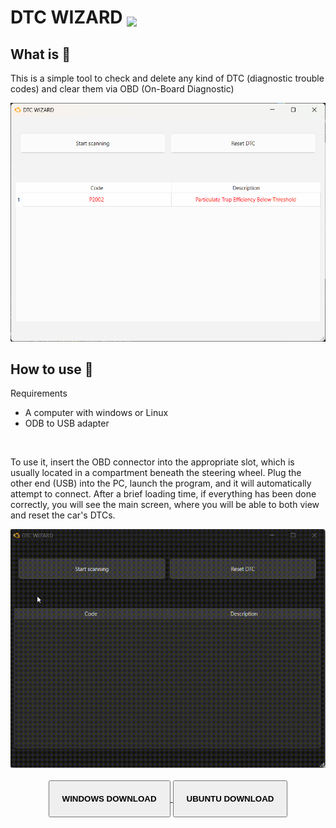# DTC WIZARD <img  src="https://raw.githubusercontent.com/Giuseppe7887/DTC-WIZARD/refs/heads/main/assets/icon.ico" width=30 style="transform:translateY(5px)"/>


## What is 🧙


This is a simple tool to check and delete any kind of DTC (diagnostic trouble codes) and clear them via OBD (On-Board Diagnostic)

<img src="https://raw.githubusercontent.com/Giuseppe7887/DTC-WIZARD/refs/heads/main/assets/app.png"/>


## How to use 🔧

Requirements

- A computer with windows or Linux
- ODB to USB adapter

<br/>

To use it, insert the OBD connector into the appropriate slot, which is usually located in a compartment beneath the steering wheel. Plug the other end (USB) into the PC, launch the program, and it will automatically attempt to connect. After a brief loading time, if everything has been done correctly, you will see the main screen, where you will be able to both view and reset the car's DTCs.

<img src="https://raw.githubusercontent.com/Giuseppe7887/DTC-WIZARD/refs/heads/main/assets/demo.gif"/>

<br/>
<br/>

<center>
    <a href="https://lignux.net/static/apps/DTC%20WIZARD.exe">
    <button target="_blank" style="padding:20px;font-weight:900">WINDOWS DOWNLOAD</button>
    </a>
    <button style="padding:20px; font-weight:900">UBUNTU DOWNLOAD</button>
</center>
